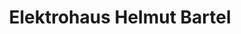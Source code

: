 ---
title: "Elektrohaus Helmut Bartel"
url: /gerstetten/elektrohaus-helmut-bartel/
shop: Elektronik
---
